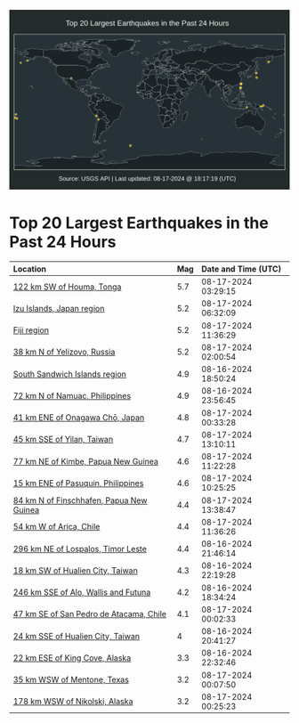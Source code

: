 ![Map](./map.png)

# Top 20 Largest Earthquakes in the Past 24 Hours

| Location | Mag | Date and Time (UTC) |
|:---|:---|:---|
| [122 km SW of Houma, Tonga](https://earthquake.usgs.gov/earthquakes/eventpage/us7000n7kb) | 5.7 | 08-17-2024 03:29:15 |
| [Izu Islands, Japan region](https://earthquake.usgs.gov/earthquakes/eventpage/us7000n7kx) | 5.2 | 08-17-2024 06:32:09 |
| [Fiji region](https://earthquake.usgs.gov/earthquakes/eventpage/us7000n7lt) | 5.2 | 08-17-2024 11:36:29 |
| [38 km N of Yelizovo, Russia](https://earthquake.usgs.gov/earthquakes/eventpage/us7000n7jv) | 5.2 | 08-17-2024 02:00:54 |
| [South Sandwich Islands region](https://earthquake.usgs.gov/earthquakes/eventpage/us7000n7gx) | 4.9 | 08-16-2024 18:50:24 |
| [72 km N of Namuac, Philippines](https://earthquake.usgs.gov/earthquakes/eventpage/us7000n7j5) | 4.9 | 08-16-2024 23:56:45 |
| [41 km ENE of Onagawa Chō, Japan](https://earthquake.usgs.gov/earthquakes/eventpage/us7000n7jh) | 4.8 | 08-17-2024 00:33:28 |
| [45 km SSE of Yilan, Taiwan](https://earthquake.usgs.gov/earthquakes/eventpage/us7000n7m2) | 4.7 | 08-17-2024 13:10:11 |
| [77 km NE of Kimbe, Papua New Guinea](https://earthquake.usgs.gov/earthquakes/eventpage/us7000n7lr) | 4.6 | 08-17-2024 11:22:28 |
| [15 km ENE of Pasuquin, Philippines](https://earthquake.usgs.gov/earthquakes/eventpage/us7000n7lm) | 4.6 | 08-17-2024 10:25:25 |
| [84 km N of Finschhafen, Papua New Guinea](https://earthquake.usgs.gov/earthquakes/eventpage/us7000n7ma) | 4.4 | 08-17-2024 13:38:47 |
| [54 km W of Arica, Chile](https://earthquake.usgs.gov/earthquakes/eventpage/us7000n7ls) | 4.4 | 08-17-2024 11:36:26 |
| [296 km NE of Lospalos, Timor Leste](https://earthquake.usgs.gov/earthquakes/eventpage/us7000n7ii) | 4.4 | 08-16-2024 21:46:14 |
| [18 km SW of Hualien City, Taiwan](https://earthquake.usgs.gov/earthquakes/eventpage/us7000n7ir) | 4.3 | 08-16-2024 22:19:28 |
| [246 km SSE of Alo, Wallis and Futuna](https://earthquake.usgs.gov/earthquakes/eventpage/us7000n7gr) | 4.2 | 08-16-2024 18:34:24 |
| [47 km SE of San Pedro de Atacama, Chile](https://earthquake.usgs.gov/earthquakes/eventpage/us7000n7j8) | 4.1 | 08-17-2024 00:02:33 |
| [24 km SSE of Hualien City, Taiwan](https://earthquake.usgs.gov/earthquakes/eventpage/us7000n7i1) | 4 | 08-16-2024 20:41:27 |
| [22 km ESE of King Cove, Alaska](https://earthquake.usgs.gov/earthquakes/eventpage/us7000n7is) | 3.3 | 08-16-2024 22:32:46 |
| [35 km WSW of Mentone, Texas](https://earthquake.usgs.gov/earthquakes/eventpage/tx2024qckl) | 3.2 | 08-17-2024 00:07:50 |
| [178 km WSW of Nikolski, Alaska](https://earthquake.usgs.gov/earthquakes/eventpage/us7000n7jl) | 3.2 | 08-17-2024 00:25:23 |
